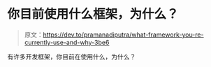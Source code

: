 # 你目前使用什么框架，为什么？

> 原文：<https://dev.to/pramanadiputra/what-framework-you-re-currently-use-and-why-3be6>

有许多开发框架，你目前在使用什么，为什么？